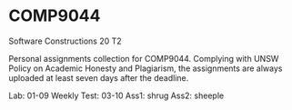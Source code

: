 # COMP9044
Software Constructions 20 T2

Personal assignments collection for COMP9044. Complying with UNSW Policy on Academic Honesty and Plagiarism, the assignments are always uploaded at least seven days after the deadline.

Lab: 01-09
Weekly Test: 03-10
Ass1: shrug
Ass2: sheeple
